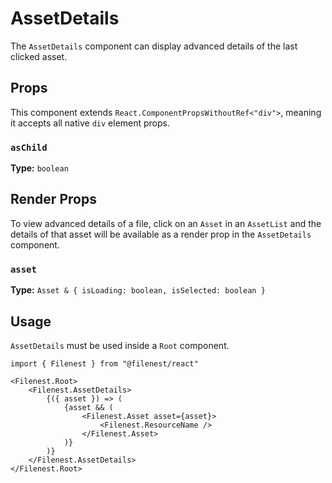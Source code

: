 # AssetDetails

The `AssetDetails` component can display advanced details of the last clicked asset.

## Props

This component extends `React.ComponentPropsWithoutRef<"div">`, meaning it accepts all native `div` element props.

### `asChild`

**Type:** `boolean`

## Render Props
To view advanced details of a file, click on an `Asset` in an `AssetList`
and the details of that asset will be available as a render prop
in the `AssetDetails` component.

### `asset`

**Type:** `Asset & { isLoading: boolean, isSelected: boolean }`

## Usage

`AssetDetails` must be used inside a `Root` component.

```tsx
import { Filenest } from "@filenest/react"

<Filenest.Root>
    <Filenest.AssetDetails>
        {({ asset }) => (
            {asset && (
                <Filenest.Asset asset={asset}>
                    <Filenest.ResourceName />
                </Filenest.Asset>
            )}
        )}
    </Filenest.AssetDetails>
</Filenest.Root>
```